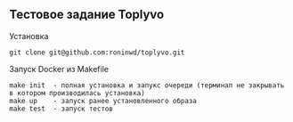 ## Тестовое задание Toplyvo

 Установка

    git clone git@github.com:roninwd/toplyvo.git
    
Запуск Docker из Makefile

    make init  - полная установка и запукс очереди (терминал не закрывать в котором производилась установка)
    make up    - запуск ранее установленного образа
    make test  - запуск тестов